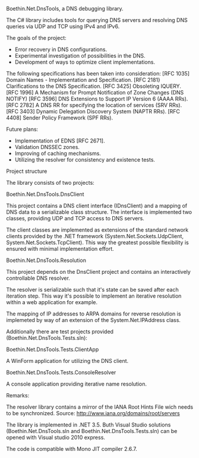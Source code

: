 Boethin.Net.DnsTools, a DNS debugging library.

The C# library includes tools for querying DNS servers and resolving DNS queries via UDP and TCP using IPv4 and IPv6.

The goals of the project:
  - Error recovery in DNS configurations.
  - Experimental investigation of possibilities in the DNS.
  - Development of ways to optimize client implementations.
  
The following specifications has been taken into consideration:
  [RFC 1035] Domain Names - Implementation and Specification.
  [RFC 2181} Clarifications to the DNS Specification.
  [RFC 3425] Obsoleting IQUERY.
  [RFC 1996] A Mechanism for Prompt Notification of Zone Changes (DNS NOTIFY)
  [RFC 3596] DNS Extensions to Support IP Version 6 (AAAA RRs).
  [RFC 2782] A DNS RR for specifying the location of services (SRV RRs).
  [RFC 3403] Dynamic Delegation Discovery System (NAPTR RRs).
  [RFC 4408] Sender Policy Framework (SPF RRs).

Future plans:
  - Implementation of EDNS [RFC 2671].
  - Validation DNSSEC zones.
  - Improving of caching mechanisms.
  - Utilizing the resolver for consistency and existence tests.

Project structure

The library consists of two projects:

Boethin.Net.DnsTools.DnsClient

This project contains a DNS client interface (IDnsClient) and a mapping of DNS data to a serializable class structure. The interface is implemented two classes, providing UDP and TCP access to DNS servers.
   
The client classes are implemented as extensions of the standard network clients provided by the .NET framework (System.Net.Sockets.UdpClient, System.Net.Sockets.TcpClient). This way the greatest possible flexibility is ensured with minimal implementation effort.

Boethin.Net.DnsTools.Resolution

This project depends on the DnsClient project and contains an interactively controllable DNS resolver.

The resolver is serializable such that it's state can be saved after each iteration step. This way it's possible to implement an iterative resolution within a web application for example.

The mapping of IP addresses to ARPA domains for reverse resolution is implemeted by way of an extension of the System.Net.IPAddress class.


Additionally there are test projects provided (Boethin.Net.DnsTools.Tests.sln):

Boethin.Net.DnsTools.Tests.ClientApp

A WinForm application for utilizing the DNS client.


Boethin.Net.DnsTools.Tests.ConsoleResolver

A console application providing iterative name resolution.


Remarks:

The resolver library contains a mirror of the IANA Root Hints File wich needs to be synchronized.
Source: http://www.iana.org/domains/root/servers

The library is implemented in .NET 3.5. Buth Visual Studio solutions (Boethin.Net.DnsTools.sln and Boethin.Net.DnsTools.Tests.sln) can be opened with Visual studio 2010 express.

The code is compatible with Mono JIT compiler 2.6.7.
  
  




